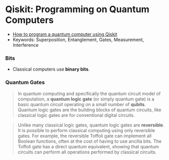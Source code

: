 # Qiskit: Programming on Quantum Computers
* [How to program a quantum computer using Qiskit](https://www.youtube.com/watch?v=Jx7IuJMYtJM)
* Keywords: Superposition, Entanglement, Gates, Measurement, Interference

### Bits
- Classical computers use **binary bits**.

### Quantum Gates
> In quantum computing and specifically the quantum circuit model of computation, a **quantum logic gate** (or simply quantum gate) is a basic quantum circuit operating on a small number of **qubits**. Quantum logic gates are the building blocks of quantum circuits, like classical logic gates are for conventional digital circuits.

> Unlike many classical logic gates, quantum logic gates are **reversible**. It is possible to perform classical computing using only reversible gates. For example, the reversible Toffoli gate can implement all Boolean functions, often at the cost of having to use ancilla bits. The Toffoli gate has a direct quantum equivalent, showing that quantum circuits can perform all operations performed by classical circuits.

### 